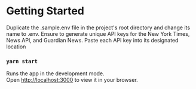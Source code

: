 # Getting Started

Duplicate the .sample.env file in the project's root directory and change its name to .env.
Ensure to generate unique API keys for the New York Times, News API, and Guardian News.
Paste each API key into its designated location

### `yarn start`

Runs the app in the development mode.\
Open [http://localhost:3000](http://localhost:3000) to view it in your browser.
